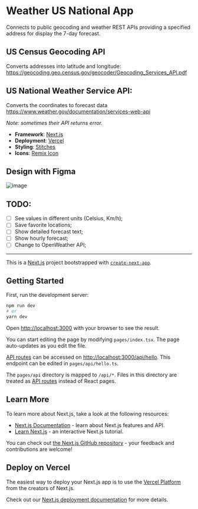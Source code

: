 # Weather US National App

Connects to public geocoding and weather REST APIs providing a specified address for display the 7-day forecast.

## US Census Geocoding API

Converts addresses into latitude and longitude:
https://geocoding.geo.census.gov/geocoder/Geocoding_Services_API.pdf

## US National Weather Service API:
Converts the coordinates to forecast data
https://www.weather.gov/documentation/services-web-api

_Note: sometimes their API returns error._

- **Framework**: [Next.js](https://nextjs.org/)
- **Deployment**: [Vercel](https://vercel.com)
- **Styling**: [Stitches](https://stitches.dev/)
- **Icons**: [Remix Icon](http://remixicon.com/)

## Design with Figma

![image](https://user-images.githubusercontent.com/14007590/159200158-422b1557-f237-4c01-a603-c8ead299b057.png)

## TODO:

- [ ] See values in different units (Celsius, Km/h);
- [ ] Save favorite locations;
- [ ] Show detailed forecast text;
- [ ] Show hourly forecast;
- [ ] Change to OpenWeather API;

---

This is a [Next.js](https://nextjs.org/) project bootstrapped with [`create-next-app`](https://github.com/vercel/next.js/tree/canary/packages/create-next-app).

## Getting Started

First, run the development server:

```bash
npm run dev
# or
yarn dev
```

Open [http://localhost:3000](http://localhost:3000) with your browser to see the result.

You can start editing the page by modifying `pages/index.tsx`. The page auto-updates as you edit the file.

[API routes](https://nextjs.org/docs/api-routes/introduction) can be accessed on [http://localhost:3000/api/hello](http://localhost:3000/api/hello). This endpoint can be edited in `pages/api/hello.ts`.

The `pages/api` directory is mapped to `/api/*`. Files in this directory are treated as [API routes](https://nextjs.org/docs/api-routes/introduction) instead of React pages.

## Learn More

To learn more about Next.js, take a look at the following resources:

- [Next.js Documentation](https://nextjs.org/docs) - learn about Next.js features and API.
- [Learn Next.js](https://nextjs.org/learn) - an interactive Next.js tutorial.

You can check out [the Next.js GitHub repository](https://github.com/vercel/next.js/) - your feedback and contributions are welcome!

## Deploy on Vercel

The easiest way to deploy your Next.js app is to use the [Vercel Platform](https://vercel.com/new?utm_medium=default-template&filter=next.js&utm_source=create-next-app&utm_campaign=create-next-app-readme) from the creators of Next.js.

Check out our [Next.js deployment documentation](https://nextjs.org/docs/deployment) for more details.
